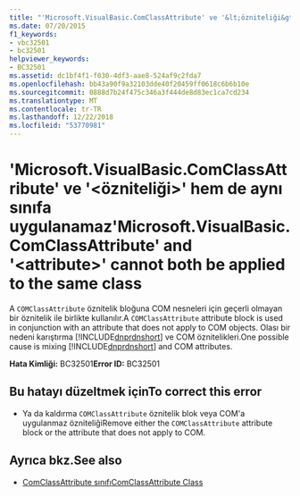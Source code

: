```yaml
---
title: "'Microsoft.VisualBasic.ComClassAttribute' ve '&lt;özniteliği&gt;' hem de aynı sınıfa uygulanamaz"
ms.date: 07/20/2015
f1_keywords:
- vbc32501
- bc32501
helpviewer_keywords:
- BC32501
ms.assetid: dc1bf4f1-f030-4df3-aae8-524af9c2fda7
ms.openlocfilehash: bb43a90f9a32103dde40f20459ff0618c6b6b10e
ms.sourcegitcommit: 0888d7b24f475c346a3f444de8d83ec1ca7cd234
ms.translationtype: MT
ms.contentlocale: tr-TR
ms.lasthandoff: 12/22/2018
ms.locfileid: "53770981"
---
```

# <a name="microsoftvisualbasiccomclassattribute-and-ltattributegt-cannot-both-be-applied-to-the-same-class"></a><span data-ttu-id="911cf-102">'Microsoft.VisualBasic.ComClassAttribute' ve '&lt;özniteliği&gt;' hem de aynı sınıfa uygulanamaz</span><span class="sxs-lookup"><span data-stu-id="911cf-102">'Microsoft.VisualBasic.ComClassAttribute' and '&lt;attribute&gt;' cannot both be applied to the same class</span></span>
<span data-ttu-id="911cf-103">A `COMClassAttribute` öznitelik bloğuna COM nesneleri için geçerli olmayan bir öznitelik ile birlikte kullanılır.</span><span class="sxs-lookup"><span data-stu-id="911cf-103">A `COMClassAttribute` attribute block is used in conjunction with an attribute that does not apply to COM objects.</span></span> <span data-ttu-id="911cf-104">Olası bir nedeni karıştırma [!INCLUDE[dnprdnshort](~/includes/dnprdnshort-md.md)] ve COM öznitelikleri.</span><span class="sxs-lookup"><span data-stu-id="911cf-104">One possible cause is mixing [!INCLUDE[dnprdnshort](~/includes/dnprdnshort-md.md)] and COM attributes.</span></span>  
  
 <span data-ttu-id="911cf-105">**Hata Kimliği:** BC32501</span><span class="sxs-lookup"><span data-stu-id="911cf-105">**Error ID:** BC32501</span></span>  
  
## <a name="to-correct-this-error"></a><span data-ttu-id="911cf-106">Bu hatayı düzeltmek için</span><span class="sxs-lookup"><span data-stu-id="911cf-106">To correct this error</span></span>  
  
-   <span data-ttu-id="911cf-107">Ya da kaldırma `COMClassAttribute` öznitelik blok veya COM'a uygulanmaz özniteliği</span><span class="sxs-lookup"><span data-stu-id="911cf-107">Remove either the `COMClassAttribute` attribute block or the attribute that does not apply to COM.</span></span>  
  
## <a name="see-also"></a><span data-ttu-id="911cf-108">Ayrıca bkz.</span><span class="sxs-lookup"><span data-stu-id="911cf-108">See also</span></span>

- [<span data-ttu-id="911cf-109">ComClassAttribute sınıfı</span><span class="sxs-lookup"><span data-stu-id="911cf-109">ComClassAttribute Class</span></span>](xref:Microsoft.VisualBasic.ComClassAttribute)
